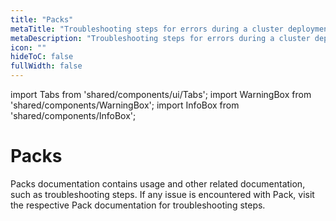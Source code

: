 ```yaml
---
title: "Packs"
metaTitle: "Troubleshooting steps for errors during a cluster deployment"
metaDescription: "Troubleshooting steps for errors during a cluster deployment."
icon: ""
hideToC: false
fullWidth: false
---
```


import Tabs from 'shared/components/ui/Tabs';
import WarningBox from 'shared/components/WarningBox';
import InfoBox from 'shared/components/InfoBox';

# Packs

Packs documentation contains usage and other related documentation, such as troubleshooting steps. If any issue is encountered with Pack, visit the respective Pack documentation for troubleshooting steps.

<br />
